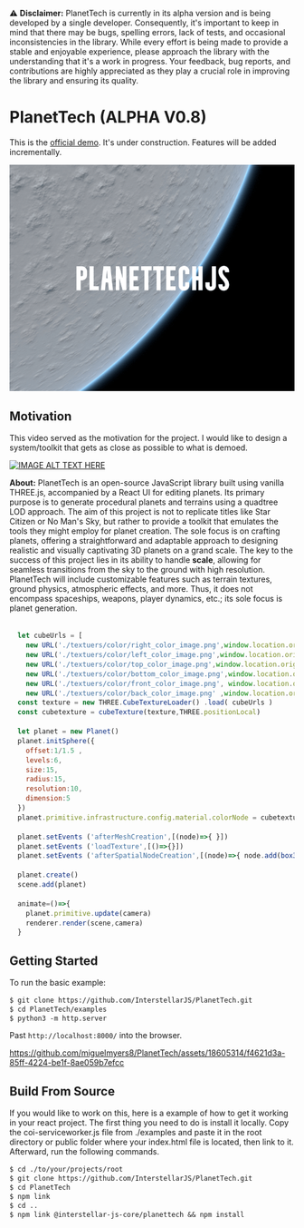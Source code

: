 ⚠️ **Disclaimer:** PlanetTech is currently in its alpha version and is being developed by a single developer. Consequently, it's important to keep in mind that there may be bugs, spelling errors, lack of tests, and occasional inconsistencies in the library. While every effort is being made to provide a stable and enjoyable experience, please approach the library with the understanding that it's a work in progress. Your feedback, bug reports, and contributions are highly appreciated as they play a crucial role in improving the library and ensuring its quality.


# PlanetTech (ALPHA V0.8) 
This is the [official demo](https://interstellarjs.github.io/PlanetTech/examples/). It's under construction. Features will be added incrementally.
<p align="center">
  <img src="./assets/logoPT.png" />
</p>


## Motivation

This video served as the motivation for the project. I would like to design a system/toolkit that gets as close as possible to what is demoed.

[![IMAGE ALT TEXT HERE](https://img.youtube.com/vi/ksMQ4hYhfSA/0.jpg)](https://www.youtube.com/watch?v=ksMQ4hYhfSA)

**About:**
PlanetTech is an open-source JavaScript library built using vanilla THREE.js, accompanied by a React UI for editing planets. Its primary purpose is to generate procedural planets and terrains using a quadtree LOD approach. The aim of this project is not to replicate titles like Star Citizen or No Man's Sky, but rather to provide a toolkit that emulates the tools they might employ for planet creation. The sole focus is on crafting planets, offering a straightforward and adaptable approach to designing realistic and visually captivating 3D planets on a grand scale. The key to the success of this project lies in its ability to handle **scale**, allowing for seamless transitions from the sky to the ground with high resolution. PlanetTech will include customizable features such as terrain textures, ground physics, atmospheric effects, and more. Thus, it does not encompass spaceships, weapons, player dynamics, etc.; its sole focus is planet generation.

 
```javascript

  let cubeUrls = [
    new URL('./textuers/color/right_color_image.png',window.location.origin).href,
    new URL('./textuers/color/left_color_image.png',window.location.origin).href,
    new URL('./textuers/color/top_color_image.png',window.location.origin).href,
    new URL('./textuers/color/bottom_color_image.png',window.location.origin).href,
    new URL('./textuers/color/front_color_image.png', window.location.origin).href,
    new URL('./textuers/color/back_color_image.png' ,window.location.origin).href, ]
  const texture = new THREE.CubeTextureLoader() .load( cubeUrls )
  const cubetexture = cubeTexture(texture,THREE.positionLocal)
  
  let planet = new Planet()
  planet.initSphere({
    offset:1/1.5 ,
    levels:6,
    size:15,
    radius:15,
    resolution:10,
    dimension:5
  })
  planet.primitive.infrastructure.config.material.colorNode = cubetexture

  planet.setEvents ('afterMeshCreation',[(node)=>{ }])
  planet.setEvents ('loadTexture',[()=>{}])
  planet.setEvents ('afterSpatialNodeCreation',[(node)=>{ node.add(box3Mesh(node.boundingInfo.boundingBox,new THREE.Color( Math.random() * 0xffffff ))) }])

  planet.create()
  scene.add(planet)

  animate=()=>{
    planet.primitive.update(camera)
    renderer.render(scene,camera)
  }
```

## Getting Started
To run the basic example:
```
$ git clone https://github.com/InterstellarJS/PlanetTech.git
$ cd PlanetTech/examples
$ python3 -m http.server
```
Past `http://localhost:8000/` into the browser.

https://github.com/miguelmyers8/PlanetTech/assets/18605314/f4621d3a-85ff-4224-be1f-8ae059b7efcc


## Build From Source
If you would like to work on this, here is a example of how to get it working in your react project.
The first thing you need to do is install it locally. 
Copy the coi-serviceworker.js file from ./examples and paste it in the root directory or public folder where your index.html file is located,
then link to it. Afterward, run the following commands.
```
$ cd ./to/your/projects/root
$ git clone https://github.com/InterstellarJS/PlanetTech.git
$ cd PlanetTech
$ npm link
$ cd ..
$ npm link @interstellar-js-core/planettech && npm install
```



